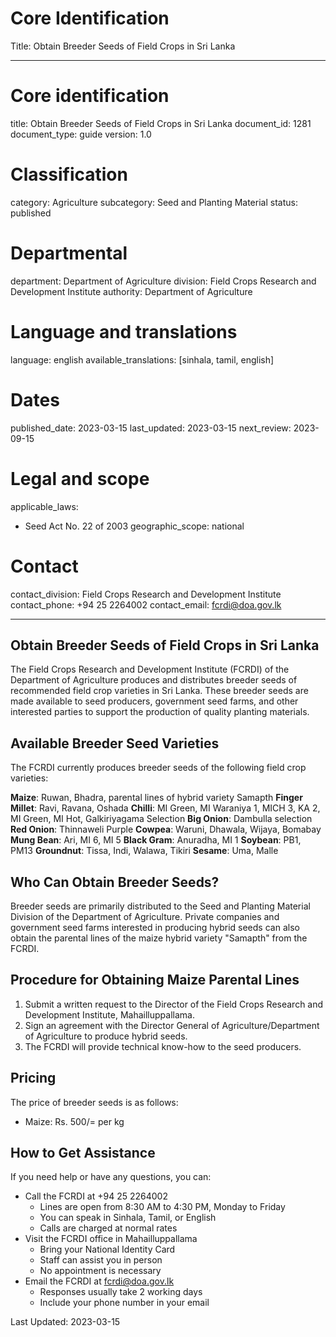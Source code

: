 # Core Identification
Title: Obtain Breeder Seeds of Field Crops in Sri Lanka

---
# Core identification
title: Obtain Breeder Seeds of Field Crops in Sri Lanka
document_id: 1281
document_type: guide
version: 1.0

# Classification
category: Agriculture
subcategory: Seed and Planting Material
status: published

# Departmental
department: Department of Agriculture
division: Field Crops Research and Development Institute
authority: Department of Agriculture

# Language and translations
language: english
available_translations: [sinhala, tamil, english]

# Dates
published_date: 2023-03-15
last_updated: 2023-03-15
next_review: 2023-09-15

# Legal and scope
applicable_laws:
 - Seed Act No. 22 of 2003
geographic_scope: national

# Contact
contact_division: Field Crops Research and Development Institute
contact_phone: +94 25 2264002
contact_email: fcrdi@doa.gov.lk

---

## Obtain Breeder Seeds of Field Crops in Sri Lanka

The Field Crops Research and Development Institute (FCRDI) of the Department of Agriculture produces and distributes breeder seeds of recommended field crop varieties in Sri Lanka. These breeder seeds are made available to seed producers, government seed farms, and other interested parties to support the production of quality planting materials.

## Available Breeder Seed Varieties

The FCRDI currently produces breeder seeds of the following field crop varieties:

**Maize**: Ruwan, Bhadra, parental lines of hybrid variety Samapth
**Finger Millet**: Ravi, Ravana, Oshada
**Chilli**: MI Green, MI Waraniya 1, MICH 3, KA 2, MI Green, MI Hot, Galkiriyagama Selection
**Big Onion**: Dambulla selection
**Red Onion**: Thinnaweli Purple
**Cowpea**: Waruni, Dhawala, Wijaya, Bomabay
**Mung Bean**: Ari, MI 6, MI 5
**Black Gram**: Anuradha, MI 1
**Soybean**: PB1, PM13
**Groundnut**: Tissa, Indi, Walawa, Tikiri
**Sesame**: Uma, Malle

## Who Can Obtain Breeder Seeds?

Breeder seeds are primarily distributed to the Seed and Planting Material Division of the Department of Agriculture. Private companies and government seed farms interested in producing hybrid seeds can also obtain the parental lines of the maize hybrid variety "Samapth" from the FCRDI.

## Procedure for Obtaining Maize Parental Lines

1. Submit a written request to the Director of the Field Crops Research and Development Institute, Mahailluppallama.
2. Sign an agreement with the Director General of Agriculture/Department of Agriculture to produce hybrid seeds.
3. The FCRDI will provide technical know-how to the seed producers.

## Pricing

The price of breeder seeds is as follows:
- Maize: Rs. 500/= per kg

## How to Get Assistance

If you need help or have any questions, you can:

- Call the FCRDI at +94 25 2264002
    - Lines are open from 8:30 AM to 4:30 PM, Monday to Friday
    - You can speak in Sinhala, Tamil, or English
    - Calls are charged at normal rates
- Visit the FCRDI office in Mahailluppallama
    - Bring your National Identity Card
    - Staff can assist you in person
    - No appointment is necessary
- Email the FCRDI at fcrdi@doa.gov.lk
    - Responses usually take 2 working days
    - Include your phone number in your email

Last Updated: 2023-03-15